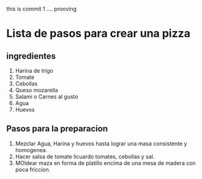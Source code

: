 this is commit 1 .... prooving


# Lista de pasos para crear una pizza

## ingredientes

1. Harina de trigo
2. Tomate
3. Cebollas
4. Queso mozarella
5. Salami o Carnes al gusto
6. Agua
7. Huevos

## Pasos para la preparacion 

1. Mezclar Agua, Harina y huevos hasta lograr una masa consistente y homogenea. 
2. Hacer salsa de tomate licuardo tomates, cebollas y sal. 
3. MOldear maza en forma de platillo encima de una mesa de madera con poca friccion. 



